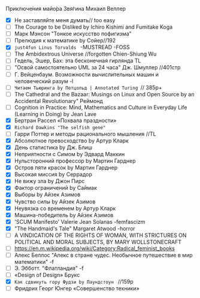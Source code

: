 
Приключе́ния майо́ра Звя́гина Михаил Веллер
- [x] Не заставляйте меня думать// too easy
- [ ] The Courage to be Disliked by Ichiro Kishimi and Fumitake Koga
- [ ] Марк Мэнсон "Тонкое искусство пофигизма"
- [ ] Прелюдия к математике by Сойер//192
- [x] `just4fun Linus Torvalds ` -MUSTREAD -FOSS
- [ ]  The Ambidextrous Universe //forgotten Chien-Shiung Wu 
- [ ]  Гедель, Эшер, Бах: эта бесконечная гирлянда TL
- [ ]  "Освой самостоятельно UML за 24 часа" Дж. Шмуллер //401стр
- [ ]  Г. Вейценбаум. Возможности вычислительных машин и человеческий разум -l
- [ ] `Читаем Тьюринга by Петцольд | Annotated Turing `// 385p+  
- [ ] The Cathedral and the Bazaar: Musings on Linux and Open Source by an Accidental Revolutionary" Реймонд
- [ ] Cognition in Practice: Mind, Mathematics and Culture in Everyday Life (Learning in Doing) by Jean Lave  
- [x] Бертран Рассел «Похвала праздности»
- [x] `Richard Dawkins "The selfish gene"` 
- [ ] Гарри Поттер и методы рационального мышления //TL
- [x] Абсолютное превосходство by Артур Кларк 
- [x] День статистика by Дж. Блиш 
- [x] Неприятности с Симом by Эдвард Маккин 
- [x] Нульсторонний профессор by Мартин Гарднер 
- [x] Остров пяти красок by Мартин Гарднер 
- [x] Высокая миссия by Серрадор  
- [x] Не вижу зла by Джон Пирс 
- [x] Фактор ограничений by Саймак 
- [x] Выборы by Айзек Азимов 
- [x] Чувство силы by Айзек Азимов 
- [x] Неувязка со временем by Артур Кларк 
- [x] Машина-победитель by Айзек Азимов 
- [x] 'SCUM Manifesto' Valerie Jean Solanas -femfascizm 
- [x] "The Handmaid's Tale" Margaret Atwood -horror 
- [ ] A VINDICATION OF THE RIGHTS OF WOMAN, WITH STRICTURES ON POLITICAL AND MORAL SUBJECTS, BY MARY WOLLSTONECRAFT
- [ ] https://en.m.wikipedia.org/wiki/Category:Radical_feminist_books
- [ ] Алекс Беллос "Алекс в стране чудес. Необычное путешествие в мир математики" -f
- [ ] Э. Эбботт.  "Флатландия" -f 
- [ ] «Design of Design» Брукс
- [x] `Как сдвинуть гору Фудзи by Паундстоун ` //159p
- [ ] Фридрих Георг Юнгер «Совершенство техники» 

